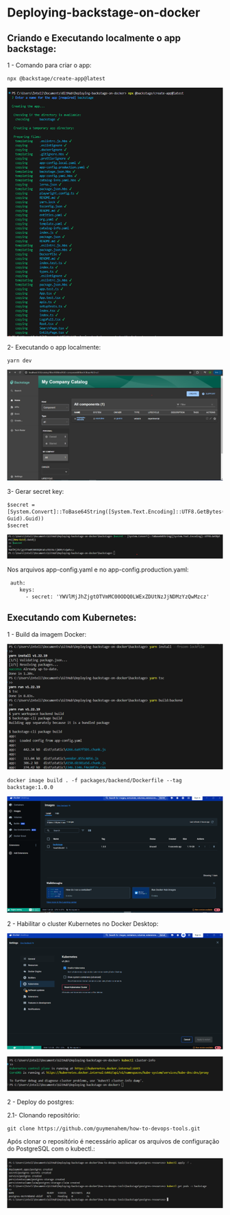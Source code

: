 # Deploying-backstage-on-docker

## Criando e Executando localmente o app backstage:

1 - Comando para criar o app:

```
npx @backstage/create-app@latest
```
![app_install](/Assets/app_install.png)


2- Executando o app localmente:

```
yarn dev 
```

![exec_local](/Assets/exe_local.png)

3- Gerar secret key:

```
$secret = [System.Convert]::ToBase64String([System.Text.Encoding]::UTF8.GetBytes((New-Guid).Guid))
$secret

```
![token](/Assets/gerar_token.png)

Nos arquivos app-config.yaml e no app-config.production.yaml:

```
 auth:
    keys:
      - secret: 'YWVlMjJhZjgtOTVmMC00ODQ0LWExZDUtNzJjNDMzYzQwMzcz'
```


## Executando com Kubernetes: 


1 - Build da imagem Docker:

![bulild](/Assets/image_build.png)

```
docker image build . -f packages/backend/Dockerfile --tag backstage:1.0.0
```

![docker_image](/Assets/imagem_no_docker.png)


2 - Habilitar o cluster Kubernetes no Docker Desktop:

![criar_cluster](/Assets/cluster_kubernetes.png)

![check_cluster](/Assets/check_cluster.png)


2 -  Deploy do postgres: 

2.1- Clonando repositório:

```
git clone https://github.com/guymenahem/how-to-devops-tools.git
```

Após clonar o repositório é necessário aplicar os arquivos de configuração do PostgreSQL com o kubectl.:

![config_postgrees](/Assets/config_postgrees.png)

